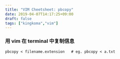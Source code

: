 ```yaml
---
title: "VIM Cheetsheet: pbcopy"
date: 2019-04-07T14:17:25+09:00
draft: false
tags: ["kingkoma","vim"]
---
```

### 用 vim 在 terminal 中复制信息
```
pbcopy < filename.extension   # eg. pbcopy < a.txt
```
